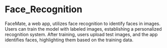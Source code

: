 # Face_Recognition
FaceMate, a web app, utilizes face recognition to identify faces in images. Users can train the model with labeled images, establishing a personalized recognition system. After training, users upload test images, and the app identifies faces, highlighting them based on the training data.
